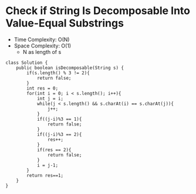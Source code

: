 # Check if String Is Decomposable Into Value-Equal Substrings

- Time Complexity: O(N)
- Space Complexity: O(1)
  - N as length of s

```
class Solution {
    public boolean isDecomposable(String s) {
        if(s.length() % 3 != 2){
            return false;
        }
        int res = 0;
        for(int i = 0; i < s.length(); i++){
            int j = i;
            while(j < s.length() && s.charAt(i) == s.charAt(j)){
                j++;
            }
            if((j-i)%3 == 1){
                return false;
            }
            if((j-i)%3 == 2){
                res++;
            }
            if(res == 2){
                return false;
            }
            i = j-1;
        }
        return res==1;
    }
}
```
